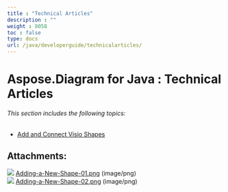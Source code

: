 ```yaml
---
title : "Technical Articles" 
description : "" 
weight : 8058 
toc : false
type: docs
url: /java/developerguide/technicalarticles/
---
```


# Aspose.Diagram for Java : Technical Articles


###### This section includes the following topics:  

*   [Add and Connect Visio Shapes](https://docs2.aspose.com/diagram/java/developerguide/technicalarticles/add+and+connect+visio+shapes)

## Attachments:

![](https://docs2.aspose.com/diagram/java/images/icons/bullet_blue.gif) [Adding-a-New-Shape-01.png](https://docs2.aspose.com/diagram/java/attachments/18612538/18809104.png) (image/png)  
![](https://docs2.aspose.com/diagram/java/images/icons/bullet_blue.gif) [Adding-a-New-Shape-02.png](https://docs2.aspose.com/diagram/java/attachments/18612538/18809100.png) (image/png)  

